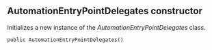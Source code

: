 ## AutomationEntryPointDelegates constructor

Initializes a new instance of the *AutomationEntryPointDelegates* class.

```txt
public AutomationEntryPointDelegates()
```
